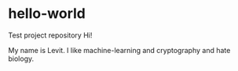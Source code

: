 # hello-world
Test project repository
Hi!

My name is Levit. I like machine-learning and cryptography and hate biology.
